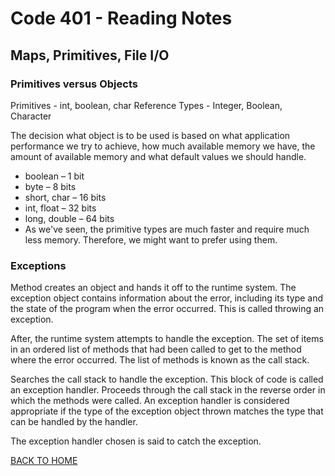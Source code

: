 # Code 401 - Reading Notes

<!-- All references used were from Code 401 reading
assignment 03 -->

## Maps, Primitives, File I/O
### Primitives versus Objects
[comment]: <> (Maps, Primitives, File I/O)
Primitives - int, boolean, char
Reference Types - Integer, Boolean, Character

The decision what object is to be used is based on what application performance we try to achieve, how much available memory we have, the amount of available memory and what default values we should handle.
- boolean – 1 bit
- byte – 8 bits
- short, char – 16 bits
- int, float – 32 bits
- long, double – 64 bits 
- As we've seen, the primitive types are much faster and require much less memory. Therefore, we might want to prefer using them.

### Exceptions
[comment]: <> (https://docs.oracle.com/javase/tutorial/essential/exceptions/definition.html)
Method creates an object and hands it off to the runtime system. 
The exception object contains information about the error, including its type and the state of the program when the error occurred. 
This is called throwing an exception.

After, the runtime system attempts to handle the exception.
The set of items in an ordered list of methods that had been called to get to the method where the error occurred. The list of methods is known as the call stack.

Searches the call stack to handle the exception. This block of code is called an exception handler. Proceeds through the call stack in the reverse order in which the methods were called. An exception handler is considered appropriate if the type of the exception object thrown matches the type that can be handled by the handler.

The exception handler chosen is said to catch the exception.

[BACK TO HOME](../README.md)
